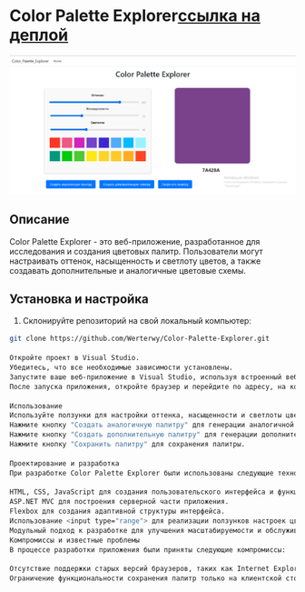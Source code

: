 # Color Palette Explorer[ссылка на деплой](https://color-pallete-weld.vercel.app/)

![Color Palette Explorer](https://raw.githubusercontent.com/Werterwy/Color-Palette-Explorer/master/Color%20Palette%20Explorer/wwwroot/images/Color%20Palette%20Explorer.PNG)


## Описание

Color Palette Explorer - это веб-приложение, разработанное для исследования и создания цветовых палитр. Пользователи могут настраивать оттенок, насыщенность и светлоту цветов, а также создавать дополнительные и аналогичные цветовые схемы.

## Установка и настройка

1. Склонируйте репозиторий на свой локальный компьютер:

```bash
git clone https://github.com/Werterwy/Color-Palette-Explorer.git

Откройте проект в Visual Studio.
Убедитесь, что все необходимые зависимости установлены.
Запустите ваше веб-приложение в Visual Studio, используя встроенный веб-сервер или IIS Express.
После запуска приложения, откройте браузер и перейдите по адресу, на котором запущено ваше приложение

Использование
Используйте ползунки для настройки оттенка, насыщенности и светлоты цветов.
Нажмите кнопку "Создать аналогичную палитру" для генерации аналогичной палитры.
Нажмите кнопку "Создать дополнительную палитру" для генерации дополнительной палитры.
Нажмите кнопку "Сохранить палитру" для сохранения палитры.

Проектирование и разработка
При разработке Color Palette Explorer были использованы следующие технологии и методологии:

HTML, CSS, JavaScript для создания пользовательского интерфейса и функциональности.
ASP.NET MVC для построения серверной части приложения.
Flexbox для создания адаптивной структуры интерфейса.
Использование <input type="range"> для реализации ползунков настроек цвета.
Модульный подход к разработке для улучшения масштабируемости и обслуживаемости кода.
Компромиссы и известные проблемы
В процессе разработки приложения были приняты следующие компромиссы:

Отсутствие поддержки старых версий браузеров, таких как Internet Explorer.
Ограничение функциональности сохранения палитр только на клиентской стороне.

